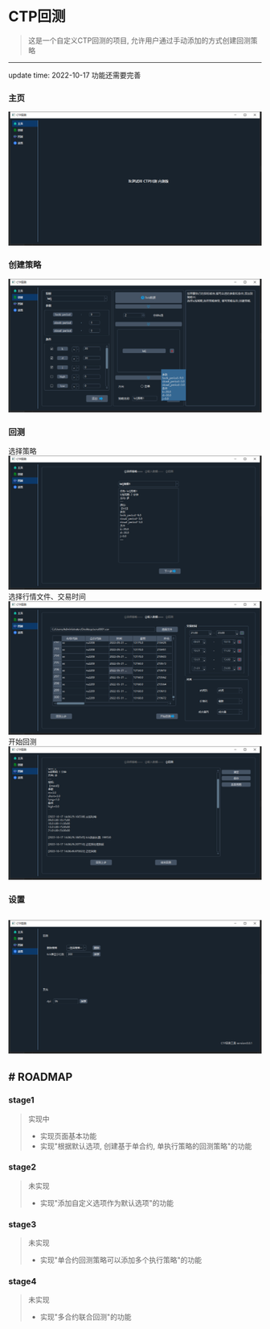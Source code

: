 # CTP回测
>这是一个自定义CTP回测的项目, 允许用户通过手动添加的方式创建回测策略
---
update time: 2022-10-17
功能还需要完善
### 主页
![alt 主页](docs/main.png)
### 创建策略
![alt 创建](docs/create.png)
### 回测
选择策略
![alt 回测1](docs/backtest1.png)
选择行情文件、交易时间
![alt 回测2](docs/backtest2.png)
开始回测
![alt 回测3](docs/backtest3.png)
### 设置
![alt 设置](docs/setting.png)
---
## \# ROADMAP
### stage1
> 实现中
> * 实现页面基本功能
> * 实现"根据默认选项, 创建基于单合约, 单执行策略的回测策略"的功能
### stage2
> 未实现
> * 实现"添加自定义选项作为默认选项"的功能
### stage3
> 未实现
> * 实现"单合约回测策略可以添加多个执行策略"的功能
### stage4
> 未实现
> * 实现"多合约联合回测"的功能